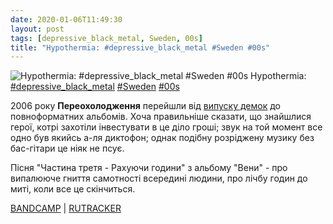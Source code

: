 ```yaml
---
date: 2020-01-06T11:49:30
layout: post
tags: [depressive_black_metal, Sweden, 00s]
title: "Hypothermia: #depressive_black_metal #Sweden #00s"
---
```

![Hypothermia: #depressive_black_metal #Sweden #00s](https://cdn4.telesco.pe/file/WY5MZNYcmArOwdETSO2Hv11ChWvBeMaHvxKkG3222g-Jcyhfi5adxDhrPDDcqbvWH8R1Elw9JEmGT8tnE2GvHEn0Zzv12ZGQrQLgOICZ2ezppTLSiL1cMVXPgo84NTvRcgKhse6s6NdhnGavPJxkgXeL3rY8o5SU1UzJS1pExpVCrs07AAhQxp1ppZf4HQTOuHYcMvJRfTGypZG8cn4HtQqSSnUkhbDSaqHJz26thKbDQIocVLnS4-903UFQnGGEnlL7aShDTRkLDShbURLyVJgToWtsKT8cDaskkCkYUr63j8066zWU-Ouv87mz0sVgAhB96y1noKQWOzmQwt-SzA.jpg)
Hypothermia: [#depressive_black_metal](/tags/#depressive_black_metal) [#Sweden](/tags/#Sweden) [#00s](/tags/#00s)

2006 року **Переохолодження** перейшли від [випуску демок](/2019-12-23-hypothermia--depressive-black-metal-sweden-swedish) до повноформатних альбомів. Хоча правильніше сказати, що знайшлися герої, котрі захотіли інвестувати в це діло гроші; звук на той момент все одно був якийсь а-ля диктофон; однак подібну розріджену музику без бас-гітари це ніяк не псує.

Пісня &quot;Частина третя - Рахуючи години&quot; з альбому &quot;Вени&quot; - про випалююче гниття самотності всередині людини, про лічбу годин до миті, коли все це скінчиться.

[BANDCAMP](https://vemodsorkestern.bandcamp.com/album/veins) \| [RUTRACKER](https://rutracker.org/forum/viewtopic.php?t=3255066)